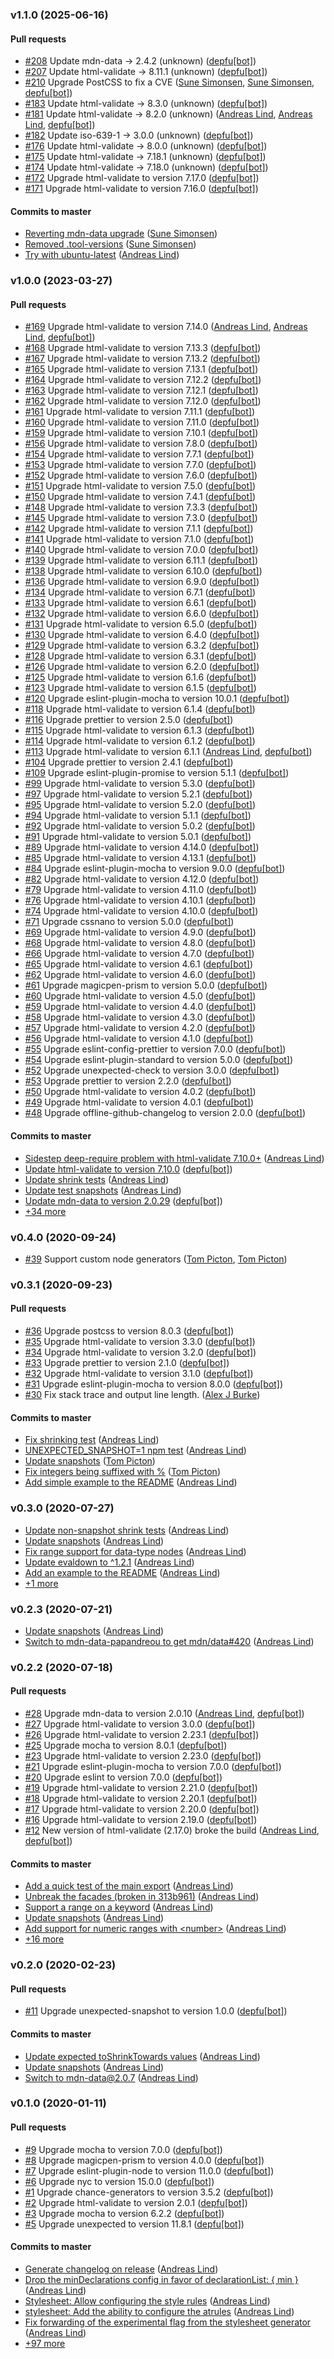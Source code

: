 ### v1.1.0 (2025-06-16)

#### Pull requests

- [#208](https://github.com/papandreou/css-generators/pull/208) Update mdn-data → 2.4.2 \(unknown\) ([depfu[bot]](mailto:23717796+depfu[bot]@users.noreply.github.com))
- [#207](https://github.com/papandreou/css-generators/pull/207) Update html-validate → 8.11.1 \(unknown\) ([depfu[bot]](mailto:23717796+depfu[bot]@users.noreply.github.com))
- [#210](https://github.com/papandreou/css-generators/pull/210) Upgrade PostCSS to fix a CVE ([Sune Simonsen](mailto:sune@we-knowhow.dk), [Sune Simonsen](mailto:sune@we-knowhow.dk), [depfu[bot]](mailto:23717796+depfu[bot]@users.noreply.github.com))
- [#183](https://github.com/papandreou/css-generators/pull/183) Update html-validate → 8.3.0 \(unknown\) ([depfu[bot]](mailto:23717796+depfu[bot]@users.noreply.github.com))
- [#181](https://github.com/papandreou/css-generators/pull/181) Update html-validate → 8.2.0 \(unknown\) ([Andreas Lind](mailto:andreas.lind@workday.com), [Andreas Lind](mailto:andreas.lind@workday.com), [depfu[bot]](mailto:23717796+depfu[bot]@users.noreply.github.com))
- [#182](https://github.com/papandreou/css-generators/pull/182) Update iso-639-1 → 3.0.0 \(unknown\) ([depfu[bot]](mailto:23717796+depfu[bot]@users.noreply.github.com))
- [#176](https://github.com/papandreou/css-generators/pull/176) Update html-validate → 8.0.0 \(unknown\) ([depfu[bot]](mailto:23717796+depfu[bot]@users.noreply.github.com))
- [#175](https://github.com/papandreou/css-generators/pull/175) Update html-validate → 7.18.1 \(unknown\) ([depfu[bot]](mailto:23717796+depfu[bot]@users.noreply.github.com))
- [#174](https://github.com/papandreou/css-generators/pull/174) Update html-validate → 7.18.0 \(unknown\) ([depfu[bot]](mailto:23717796+depfu[bot]@users.noreply.github.com))
- [#172](https://github.com/papandreou/css-generators/pull/172) Upgrade html-validate to version 7.17.0 ([depfu[bot]](mailto:23717796+depfu[bot]@users.noreply.github.com))
- [#171](https://github.com/papandreou/css-generators/pull/171) Upgrade html-validate to version 7.16.0 ([depfu[bot]](mailto:23717796+depfu[bot]@users.noreply.github.com))

#### Commits to master

- [Reverting mdn-data upgrade](https://github.com/papandreou/css-generators/commit/4b380c5e1424da91e6fc120d3f43c184d4bad312) ([Sune Simonsen](mailto:sune@we-knowhow.dk))
- [Removed .tool-versions](https://github.com/papandreou/css-generators/commit/70c1c7a5d40416603a0da64f554aa57f92053c0b) ([Sune Simonsen](mailto:sune@we-knowhow.dk))
- [Try with ubuntu-latest](https://github.com/papandreou/css-generators/commit/ab6b9abbaccf4222e9843e4fb25af5543fed536f) ([Andreas Lind](mailto:andreaslindpetersen@gmail.com))

### v1.0.0 (2023-03-27)

#### Pull requests

- [#169](https://github.com/papandreou/css-generators/pull/169) Upgrade html-validate to version 7.14.0 ([Andreas Lind](mailto:andreas.lind@workday.com), [Andreas Lind](mailto:andreas.lind@workday.com), [depfu[bot]](mailto:23717796+depfu[bot]@users.noreply.github.com))
- [#168](https://github.com/papandreou/css-generators/pull/168) Upgrade html-validate to version 7.13.3 ([depfu[bot]](mailto:23717796+depfu[bot]@users.noreply.github.com))
- [#167](https://github.com/papandreou/css-generators/pull/167) Upgrade html-validate to version 7.13.2 ([depfu[bot]](mailto:23717796+depfu[bot]@users.noreply.github.com))
- [#165](https://github.com/papandreou/css-generators/pull/165) Upgrade html-validate to version 7.13.1 ([depfu[bot]](mailto:23717796+depfu[bot]@users.noreply.github.com))
- [#164](https://github.com/papandreou/css-generators/pull/164) Upgrade html-validate to version 7.12.2 ([depfu[bot]](mailto:23717796+depfu[bot]@users.noreply.github.com))
- [#163](https://github.com/papandreou/css-generators/pull/163) Upgrade html-validate to version 7.12.1 ([depfu[bot]](mailto:23717796+depfu[bot]@users.noreply.github.com))
- [#162](https://github.com/papandreou/css-generators/pull/162) Upgrade html-validate to version 7.12.0 ([depfu[bot]](mailto:23717796+depfu[bot]@users.noreply.github.com))
- [#161](https://github.com/papandreou/css-generators/pull/161) Upgrade html-validate to version 7.11.1 ([depfu[bot]](mailto:23717796+depfu[bot]@users.noreply.github.com))
- [#160](https://github.com/papandreou/css-generators/pull/160) Upgrade html-validate to version 7.11.0 ([depfu[bot]](mailto:23717796+depfu[bot]@users.noreply.github.com))
- [#159](https://github.com/papandreou/css-generators/pull/159) Upgrade html-validate to version 7.10.1 ([depfu[bot]](mailto:23717796+depfu[bot]@users.noreply.github.com))
- [#156](https://github.com/papandreou/css-generators/pull/156) Upgrade html-validate to version 7.8.0 ([depfu[bot]](mailto:23717796+depfu[bot]@users.noreply.github.com))
- [#154](https://github.com/papandreou/css-generators/pull/154) Upgrade html-validate to version 7.7.1 ([depfu[bot]](mailto:23717796+depfu[bot]@users.noreply.github.com))
- [#153](https://github.com/papandreou/css-generators/pull/153) Upgrade html-validate to version 7.7.0 ([depfu[bot]](mailto:23717796+depfu[bot]@users.noreply.github.com))
- [#152](https://github.com/papandreou/css-generators/pull/152) Upgrade html-validate to version 7.6.0 ([depfu[bot]](mailto:23717796+depfu[bot]@users.noreply.github.com))
- [#151](https://github.com/papandreou/css-generators/pull/151) Upgrade html-validate to version 7.5.0 ([depfu[bot]](mailto:23717796+depfu[bot]@users.noreply.github.com))
- [#150](https://github.com/papandreou/css-generators/pull/150) Upgrade html-validate to version 7.4.1 ([depfu[bot]](mailto:23717796+depfu[bot]@users.noreply.github.com))
- [#148](https://github.com/papandreou/css-generators/pull/148) Upgrade html-validate to version 7.3.3 ([depfu[bot]](mailto:23717796+depfu[bot]@users.noreply.github.com))
- [#145](https://github.com/papandreou/css-generators/pull/145) Upgrade html-validate to version 7.3.0 ([depfu[bot]](mailto:23717796+depfu[bot]@users.noreply.github.com))
- [#142](https://github.com/papandreou/css-generators/pull/142) Upgrade html-validate to version 7.1.1 ([depfu[bot]](mailto:23717796+depfu[bot]@users.noreply.github.com))
- [#141](https://github.com/papandreou/css-generators/pull/141) Upgrade html-validate to version 7.1.0 ([depfu[bot]](mailto:23717796+depfu[bot]@users.noreply.github.com))
- [#140](https://github.com/papandreou/css-generators/pull/140) Upgrade html-validate to version 7.0.0 ([depfu[bot]](mailto:23717796+depfu[bot]@users.noreply.github.com))
- [#139](https://github.com/papandreou/css-generators/pull/139) Upgrade html-validate to version 6.11.1 ([depfu[bot]](mailto:23717796+depfu[bot]@users.noreply.github.com))
- [#138](https://github.com/papandreou/css-generators/pull/138) Upgrade html-validate to version 6.10.0 ([depfu[bot]](mailto:23717796+depfu[bot]@users.noreply.github.com))
- [#136](https://github.com/papandreou/css-generators/pull/136) Upgrade html-validate to version 6.9.0 ([depfu[bot]](mailto:23717796+depfu[bot]@users.noreply.github.com))
- [#134](https://github.com/papandreou/css-generators/pull/134) Upgrade html-validate to version 6.7.1 ([depfu[bot]](mailto:23717796+depfu[bot]@users.noreply.github.com))
- [#133](https://github.com/papandreou/css-generators/pull/133) Upgrade html-validate to version 6.6.1 ([depfu[bot]](mailto:23717796+depfu[bot]@users.noreply.github.com))
- [#132](https://github.com/papandreou/css-generators/pull/132) Upgrade html-validate to version 6.6.0 ([depfu[bot]](mailto:23717796+depfu[bot]@users.noreply.github.com))
- [#131](https://github.com/papandreou/css-generators/pull/131) Upgrade html-validate to version 6.5.0 ([depfu[bot]](mailto:23717796+depfu[bot]@users.noreply.github.com))
- [#130](https://github.com/papandreou/css-generators/pull/130) Upgrade html-validate to version 6.4.0 ([depfu[bot]](mailto:23717796+depfu[bot]@users.noreply.github.com))
- [#129](https://github.com/papandreou/css-generators/pull/129) Upgrade html-validate to version 6.3.2 ([depfu[bot]](mailto:23717796+depfu[bot]@users.noreply.github.com))
- [#128](https://github.com/papandreou/css-generators/pull/128) Upgrade html-validate to version 6.3.1 ([depfu[bot]](mailto:23717796+depfu[bot]@users.noreply.github.com))
- [#126](https://github.com/papandreou/css-generators/pull/126) Upgrade html-validate to version 6.2.0 ([depfu[bot]](mailto:23717796+depfu[bot]@users.noreply.github.com))
- [#125](https://github.com/papandreou/css-generators/pull/125) Upgrade html-validate to version 6.1.6 ([depfu[bot]](mailto:23717796+depfu[bot]@users.noreply.github.com))
- [#123](https://github.com/papandreou/css-generators/pull/123) Upgrade html-validate to version 6.1.5 ([depfu[bot]](mailto:23717796+depfu[bot]@users.noreply.github.com))
- [#120](https://github.com/papandreou/css-generators/pull/120) Upgrade eslint-plugin-mocha to version 10.0.1 ([depfu[bot]](mailto:23717796+depfu[bot]@users.noreply.github.com))
- [#118](https://github.com/papandreou/css-generators/pull/118) Upgrade html-validate to version 6.1.4 ([depfu[bot]](mailto:23717796+depfu[bot]@users.noreply.github.com))
- [#116](https://github.com/papandreou/css-generators/pull/116) Upgrade prettier to version 2.5.0 ([depfu[bot]](mailto:23717796+depfu[bot]@users.noreply.github.com))
- [#115](https://github.com/papandreou/css-generators/pull/115) Upgrade html-validate to version 6.1.3 ([depfu[bot]](mailto:23717796+depfu[bot]@users.noreply.github.com))
- [#114](https://github.com/papandreou/css-generators/pull/114) Upgrade html-validate to version 6.1.2 ([depfu[bot]](mailto:23717796+depfu[bot]@users.noreply.github.com))
- [#113](https://github.com/papandreou/css-generators/pull/113) Upgrade html-validate to version 6.1.1 ([Andreas Lind](mailto:andreas.lind@workday.com), [depfu[bot]](mailto:23717796+depfu[bot]@users.noreply.github.com))
- [#104](https://github.com/papandreou/css-generators/pull/104) Upgrade prettier to version 2.4.1 ([depfu[bot]](mailto:23717796+depfu[bot]@users.noreply.github.com))
- [#109](https://github.com/papandreou/css-generators/pull/109) Upgrade eslint-plugin-promise to version 5.1.1 ([depfu[bot]](mailto:23717796+depfu[bot]@users.noreply.github.com))
- [#99](https://github.com/papandreou/css-generators/pull/99) Upgrade html-validate to version 5.3.0 ([depfu[bot]](mailto:23717796+depfu[bot]@users.noreply.github.com))
- [#97](https://github.com/papandreou/css-generators/pull/97) Upgrade html-validate to version 5.2.1 ([depfu[bot]](mailto:23717796+depfu[bot]@users.noreply.github.com))
- [#95](https://github.com/papandreou/css-generators/pull/95) Upgrade html-validate to version 5.2.0 ([depfu[bot]](mailto:23717796+depfu[bot]@users.noreply.github.com))
- [#94](https://github.com/papandreou/css-generators/pull/94) Upgrade html-validate to version 5.1.1 ([depfu[bot]](mailto:23717796+depfu[bot]@users.noreply.github.com))
- [#92](https://github.com/papandreou/css-generators/pull/92) Upgrade html-validate to version 5.0.2 ([depfu[bot]](mailto:23717796+depfu[bot]@users.noreply.github.com))
- [#91](https://github.com/papandreou/css-generators/pull/91) Upgrade html-validate to version 5.0.1 ([depfu[bot]](mailto:23717796+depfu[bot]@users.noreply.github.com))
- [#89](https://github.com/papandreou/css-generators/pull/89) Upgrade html-validate to version 4.14.0 ([depfu[bot]](mailto:23717796+depfu[bot]@users.noreply.github.com))
- [#85](https://github.com/papandreou/css-generators/pull/85) Upgrade html-validate to version 4.13.1 ([depfu[bot]](mailto:23717796+depfu[bot]@users.noreply.github.com))
- [#84](https://github.com/papandreou/css-generators/pull/84) Upgrade eslint-plugin-mocha to version 9.0.0 ([depfu[bot]](mailto:23717796+depfu[bot]@users.noreply.github.com))
- [#82](https://github.com/papandreou/css-generators/pull/82) Upgrade html-validate to version 4.12.0 ([depfu[bot]](mailto:23717796+depfu[bot]@users.noreply.github.com))
- [#79](https://github.com/papandreou/css-generators/pull/79) Upgrade html-validate to version 4.11.0 ([depfu[bot]](mailto:23717796+depfu[bot]@users.noreply.github.com))
- [#76](https://github.com/papandreou/css-generators/pull/76) Upgrade html-validate to version 4.10.1 ([depfu[bot]](mailto:23717796+depfu[bot]@users.noreply.github.com))
- [#74](https://github.com/papandreou/css-generators/pull/74) Upgrade html-validate to version 4.10.0 ([depfu[bot]](mailto:23717796+depfu[bot]@users.noreply.github.com))
- [#71](https://github.com/papandreou/css-generators/pull/71) Upgrade cssnano to version 5.0.0 ([depfu[bot]](mailto:23717796+depfu[bot]@users.noreply.github.com))
- [#69](https://github.com/papandreou/css-generators/pull/69) Upgrade html-validate to version 4.9.0 ([depfu[bot]](mailto:23717796+depfu[bot]@users.noreply.github.com))
- [#68](https://github.com/papandreou/css-generators/pull/68) Upgrade html-validate to version 4.8.0 ([depfu[bot]](mailto:23717796+depfu[bot]@users.noreply.github.com))
- [#66](https://github.com/papandreou/css-generators/pull/66) Upgrade html-validate to version 4.7.0 ([depfu[bot]](mailto:23717796+depfu[bot]@users.noreply.github.com))
- [#65](https://github.com/papandreou/css-generators/pull/65) Upgrade html-validate to version 4.6.1 ([depfu[bot]](mailto:23717796+depfu[bot]@users.noreply.github.com))
- [#62](https://github.com/papandreou/css-generators/pull/62) Upgrade html-validate to version 4.6.0 ([depfu[bot]](mailto:23717796+depfu[bot]@users.noreply.github.com))
- [#61](https://github.com/papandreou/css-generators/pull/61) Upgrade magicpen-prism to version 5.0.0 ([depfu[bot]](mailto:23717796+depfu[bot]@users.noreply.github.com))
- [#60](https://github.com/papandreou/css-generators/pull/60) Upgrade html-validate to version 4.5.0 ([depfu[bot]](mailto:23717796+depfu[bot]@users.noreply.github.com))
- [#59](https://github.com/papandreou/css-generators/pull/59) Upgrade html-validate to version 4.4.0 ([depfu[bot]](mailto:23717796+depfu[bot]@users.noreply.github.com))
- [#58](https://github.com/papandreou/css-generators/pull/58) Upgrade html-validate to version 4.3.0 ([depfu[bot]](mailto:23717796+depfu[bot]@users.noreply.github.com))
- [#57](https://github.com/papandreou/css-generators/pull/57) Upgrade html-validate to version 4.2.0 ([depfu[bot]](mailto:23717796+depfu[bot]@users.noreply.github.com))
- [#56](https://github.com/papandreou/css-generators/pull/56) Upgrade html-validate to version 4.1.0 ([depfu[bot]](mailto:23717796+depfu[bot]@users.noreply.github.com))
- [#55](https://github.com/papandreou/css-generators/pull/55) Upgrade eslint-config-prettier to version 7.0.0 ([depfu[bot]](mailto:23717796+depfu[bot]@users.noreply.github.com))
- [#54](https://github.com/papandreou/css-generators/pull/54) Upgrade eslint-plugin-standard to version 5.0.0 ([depfu[bot]](mailto:23717796+depfu[bot]@users.noreply.github.com))
- [#52](https://github.com/papandreou/css-generators/pull/52) Upgrade unexpected-check to version 3.0.0 ([depfu[bot]](mailto:23717796+depfu[bot]@users.noreply.github.com))
- [#53](https://github.com/papandreou/css-generators/pull/53) Upgrade prettier to version 2.2.0 ([depfu[bot]](mailto:23717796+depfu[bot]@users.noreply.github.com))
- [#50](https://github.com/papandreou/css-generators/pull/50) Upgrade html-validate to version 4.0.2 ([depfu[bot]](mailto:23717796+depfu[bot]@users.noreply.github.com))
- [#49](https://github.com/papandreou/css-generators/pull/49) Upgrade html-validate to version 4.0.1 ([depfu[bot]](mailto:23717796+depfu[bot]@users.noreply.github.com))
- [#48](https://github.com/papandreou/css-generators/pull/48) Upgrade offline-github-changelog to version 2.0.0 ([depfu[bot]](mailto:23717796+depfu[bot]@users.noreply.github.com))

#### Commits to master

- [Sidestep deep-require problem with html-validate 7.10.0+](https://github.com/papandreou/css-generators/commit/02f0bc6cf292f39370b158bcdf8e3e820441db34) ([Andreas Lind](mailto:andreas.lind@workday.com))
- [Update html-validate to version 7.10.0](https://github.com/papandreou/css-generators/commit/8f926d4e993f5caeebe7f3a4597987f730e7049f) ([depfu[bot]](mailto:23717796+depfu[bot]@users.noreply.github.com))
- [Update shrink tests](https://github.com/papandreou/css-generators/commit/5c3dd44c0af086c6d1baac93ddc5d7fbef8ccb21) ([Andreas Lind](mailto:andreaslindpetersen@gmail.com))
- [Update test snapshots](https://github.com/papandreou/css-generators/commit/da430a2f18da5d4630c18cc84328c14742947d6f) ([Andreas Lind](mailto:andreaslindpetersen@gmail.com))
- [Update mdn-data to version 2.0.29](https://github.com/papandreou/css-generators/commit/d325918585c7f4abfc7991cc1bd50da0c6a3cf77) ([depfu[bot]](mailto:23717796+depfu[bot]@users.noreply.github.com))
- [+34 more](https://github.com/papandreou/css-generators/compare/v0.4.0...v1.0.0)

### v0.4.0 (2020-09-24)

- [#39](https://github.com/papandreou/css-generators/pull/39) Support custom node generators ([Tom Picton](mailto:tom@tompicton.com), [Tom Picton](mailto:tom@tompicton.com))

### v0.3.1 (2020-09-23)

#### Pull requests

- [#36](https://github.com/papandreou/css-generators/pull/36) Upgrade postcss to version 8.0.3 ([depfu[bot]](mailto:23717796+depfu[bot]@users.noreply.github.com))
- [#35](https://github.com/papandreou/css-generators/pull/35) Upgrade html-validate to version 3.3.0 ([depfu[bot]](mailto:23717796+depfu[bot]@users.noreply.github.com))
- [#34](https://github.com/papandreou/css-generators/pull/34) Upgrade html-validate to version 3.2.0 ([depfu[bot]](mailto:23717796+depfu[bot]@users.noreply.github.com))
- [#33](https://github.com/papandreou/css-generators/pull/33) Upgrade prettier to version 2.1.0 ([depfu[bot]](mailto:23717796+depfu[bot]@users.noreply.github.com))
- [#32](https://github.com/papandreou/css-generators/pull/32) Upgrade html-validate to version 3.1.0 ([depfu[bot]](mailto:23717796+depfu[bot]@users.noreply.github.com))
- [#31](https://github.com/papandreou/css-generators/pull/31) Upgrade eslint-plugin-mocha to version 8.0.0 ([depfu[bot]](mailto:23717796+depfu[bot]@users.noreply.github.com))
- [#30](https://github.com/papandreou/css-generators/pull/30) Fix stack trace and output line length. ([Alex J Burke](mailto:alex@alexjeffburke.com))

#### Commits to master

- [Fix shrinking test](https://github.com/papandreou/css-generators/commit/28240db233dbe322a8154cfc05e07b6a5923b22c) ([Andreas Lind](mailto:andreas.lind@peakon.com))
- [UNEXPECTED\_SNAPSHOT=1 npm test](https://github.com/papandreou/css-generators/commit/e3b7ae1e29f1b655fd8540503a64637286f2a332) ([Andreas Lind](mailto:andreas.lind@peakon.com))
- [Update snapshots](https://github.com/papandreou/css-generators/commit/eb8000a0eb6273ab5a1cc2f94de7c40e6f62c150) ([Tom Picton](mailto:tom@tompicton.com))
- [Fix integers being suffixed with %](https://github.com/papandreou/css-generators/commit/f2648159b772df383f50f4a1fb5b875899b7b51f) ([Tom Picton](mailto:tom@tompicton.com))
- [Add simple example to the README](https://github.com/papandreou/css-generators/commit/f8db451d75e045330774bdcc859e19d9da2285d0) ([Andreas Lind](mailto:andreaslindpetersen@gmail.com))

### v0.3.0 (2020-07-27)

- [Update non-snapshot shrink tests](https://github.com/papandreou/css-generators/commit/e6df2f7945135e8f2b98e76711a49278cbf0164c) ([Andreas Lind](mailto:andreaslindpetersen@gmail.com))
- [Update snapshots](https://github.com/papandreou/css-generators/commit/3b65b6051e714766d83e565b69b1cd3e8b125d6e) ([Andreas Lind](mailto:andreaslindpetersen@gmail.com))
- [Fix range support for data-type nodes](https://github.com/papandreou/css-generators/commit/ab3e2ab8d6d2ed097c5b08a7745524e1385a10c8) ([Andreas Lind](mailto:andreaslindpetersen@gmail.com))
- [Update evaldown to ^1.2.1](https://github.com/papandreou/css-generators/commit/b6ba6dbea95b95d3f9d0a001614d90c78d0dc88a) ([Andreas Lind](mailto:andreaslindpetersen@gmail.com))
- [Add an example to the README](https://github.com/papandreou/css-generators/commit/b5708c211966e59ce238039bca24b3b0343e6443) ([Andreas Lind](mailto:andreaslindpetersen@gmail.com))
- [+1 more](https://github.com/papandreou/css-generators/compare/v0.2.3...v0.3.0)

### v0.2.3 (2020-07-21)

- [Update snapshots](https://github.com/papandreou/css-generators/commit/2cda3d99fdd5f966c3d7f5b62ea93f943cca5380) ([Andreas Lind](mailto:andreaslindpetersen@gmail.com))
- [Switch to mdn-data-papandreou to get mdn\/data\#420](https://github.com/papandreou/css-generators/commit/194d54b54ccd50b5e70ed766ef0ef57483b660ed) ([Andreas Lind](mailto:andreaslindpetersen@gmail.com))

### v0.2.2 (2020-07-18)

#### Pull requests

- [#28](https://github.com/papandreou/css-generators/pull/28) Upgrade mdn-data to version 2.0.10 ([Andreas Lind](mailto:andreas.lind@peakon.com), [depfu[bot]](mailto:23717796+depfu[bot]@users.noreply.github.com))
- [#27](https://github.com/papandreou/css-generators/pull/27) Upgrade html-validate to version 3.0.0 ([depfu[bot]](mailto:23717796+depfu[bot]@users.noreply.github.com))
- [#26](https://github.com/papandreou/css-generators/pull/26) Upgrade html-validate to version 2.23.1 ([depfu[bot]](mailto:23717796+depfu[bot]@users.noreply.github.com))
- [#25](https://github.com/papandreou/css-generators/pull/25) Upgrade mocha to version 8.0.1 ([depfu[bot]](mailto:23717796+depfu[bot]@users.noreply.github.com))
- [#23](https://github.com/papandreou/css-generators/pull/23) Upgrade html-validate to version 2.23.0 ([depfu[bot]](mailto:23717796+depfu[bot]@users.noreply.github.com))
- [#21](https://github.com/papandreou/css-generators/pull/21) Upgrade eslint-plugin-mocha to version 7.0.0 ([depfu[bot]](mailto:23717796+depfu[bot]@users.noreply.github.com))
- [#20](https://github.com/papandreou/css-generators/pull/20) Upgrade eslint to version 7.0.0 ([depfu[bot]](mailto:23717796+depfu[bot]@users.noreply.github.com))
- [#19](https://github.com/papandreou/css-generators/pull/19) Upgrade html-validate to version 2.21.0 ([depfu[bot]](mailto:23717796+depfu[bot]@users.noreply.github.com))
- [#18](https://github.com/papandreou/css-generators/pull/18) Upgrade html-validate to version 2.20.1 ([depfu[bot]](mailto:23717796+depfu[bot]@users.noreply.github.com))
- [#17](https://github.com/papandreou/css-generators/pull/17) Upgrade html-validate to version 2.20.0 ([depfu[bot]](mailto:23717796+depfu[bot]@users.noreply.github.com))
- [#16](https://github.com/papandreou/css-generators/pull/16) Upgrade html-validate to version 2.19.0 ([depfu[bot]](mailto:23717796+depfu[bot]@users.noreply.github.com))
- [#12](https://github.com/papandreou/css-generators/pull/12) New version of html-validate \(2.17.0\) broke the build ([Andreas Lind](mailto:andreas.lind@peakon.com), [depfu[bot]](mailto:23717796+depfu[bot]@users.noreply.github.com))

#### Commits to master

- [Add a quick test of the main export](https://github.com/papandreou/css-generators/commit/b0555e2746c4d2fca99ced6a27a19a1a766e50cb) ([Andreas Lind](mailto:andreaslindpetersen@gmail.com))
- [Unbreak the facades \(broken in 313b961\)](https://github.com/papandreou/css-generators/commit/db97fbbdcb1b79c438ab640e2efece1d7e108c69) ([Andreas Lind](mailto:andreaslindpetersen@gmail.com))
- [Support a range on a keyword](https://github.com/papandreou/css-generators/commit/ce3d83660ee4ed594d8b9a5b0cf83330661248d2) ([Andreas Lind](mailto:andreaslindpetersen@gmail.com))
- [Update snapshots](https://github.com/papandreou/css-generators/commit/6a999604ac185118e624b39aa3cb227d8894ecd1) ([Andreas Lind](mailto:andreas.lind@peakon.com))
- [Add support for numeric ranges with &lt;number&gt;](https://github.com/papandreou/css-generators/commit/313b961c88382dfa9ed8ec3234f7bb70fd4533b7) ([Andreas Lind](mailto:andreas.lind@peakon.com))
- [+16 more](https://github.com/papandreou/css-generators/compare/v0.2.0...v0.2.2)

### v0.2.0 (2020-02-23)

#### Pull requests

- [#11](https://github.com/papandreou/css-generators/pull/11) Upgrade unexpected-snapshot to version 1.0.0 ([depfu[bot]](mailto:23717796+depfu[bot]@users.noreply.github.com))

#### Commits to master

- [Update expected toShrinkTowards values](https://github.com/papandreou/css-generators/commit/25d3c062e958783795b59cab433a735313f42a25) ([Andreas Lind](mailto:andreaslindpetersen@gmail.com))
- [Update snapshots](https://github.com/papandreou/css-generators/commit/36bc7463dbd917c6925686c1f3023899ad139066) ([Andreas Lind](mailto:andreaslindpetersen@gmail.com))
- [Switch to mdn-data@2.0.7](https://github.com/papandreou/css-generators/commit/89741bb225449857f1eadeaf8a85cb020d01f503) ([Andreas Lind](mailto:andreaslindpetersen@gmail.com))

### v0.1.0 (2020-01-11)

#### Pull requests

- [#9](https://github.com/papandreou/css-generators/pull/9) Upgrade mocha to version 7.0.0 ([depfu[bot]](mailto:23717796+depfu[bot]@users.noreply.github.com))
- [#8](https://github.com/papandreou/css-generators/pull/8) Upgrade magicpen-prism to version 4.0.0 ([depfu[bot]](mailto:23717796+depfu[bot]@users.noreply.github.com))
- [#7](https://github.com/papandreou/css-generators/pull/7) Upgrade eslint-plugin-node to version 11.0.0 ([depfu[bot]](mailto:23717796+depfu[bot]@users.noreply.github.com))
- [#6](https://github.com/papandreou/css-generators/pull/6) Upgrade nyc to version 15.0.0 ([depfu[bot]](mailto:23717796+depfu[bot]@users.noreply.github.com))
- [#1](https://github.com/papandreou/css-generators/pull/1) Upgrade chance-generators to version 3.5.2 ([depfu[bot]](mailto:23717796+depfu[bot]@users.noreply.github.com))
- [#2](https://github.com/papandreou/css-generators/pull/2) Upgrade html-validate to version 2.0.1 ([depfu[bot]](mailto:23717796+depfu[bot]@users.noreply.github.com))
- [#3](https://github.com/papandreou/css-generators/pull/3) Upgrade mocha to version 6.2.2 ([depfu[bot]](mailto:23717796+depfu[bot]@users.noreply.github.com))
- [#5](https://github.com/papandreou/css-generators/pull/5) Upgrade unexpected to version 11.8.1 ([depfu[bot]](mailto:23717796+depfu[bot]@users.noreply.github.com))

#### Commits to master

- [Generate changelog on release](https://github.com/papandreou/css-generators/commit/eb62c7e51a1d9bae93a70ea1bda61f2b30348f4d) ([Andreas Lind](mailto:andreaslindpetersen@gmail.com))
- [Drop the minDeclarations config in favor of declarationList: { min }](https://github.com/papandreou/css-generators/commit/a527ccb50b4353d7c5a5eb7ff1fce65d0a83a4b5) ([Andreas Lind](mailto:andreaslindpetersen@gmail.com))
- [Stylesheet: Allow configuring the style rules](https://github.com/papandreou/css-generators/commit/1b888ff18199e87aa91e235b178ed5f004b1d854) ([Andreas Lind](mailto:andreaslindpetersen@gmail.com))
- [stylesheet: Add the ability to configure the atrules](https://github.com/papandreou/css-generators/commit/a8fc73b216ab7861d13ef70cd8554010a22b1d79) ([Andreas Lind](mailto:andreaslindpetersen@gmail.com))
- [Fix forwarding of the experimental flag from the stylesheet generator](https://github.com/papandreou/css-generators/commit/1c340df4ad918bd8f943cc0a643cd9f91a9356c5) ([Andreas Lind](mailto:andreaslindpetersen@gmail.com))
- [+97 more](https://github.com/papandreou/css-generators/compare/1c340df4ad918bd8f943cc0a643cd9f91a9356c5...v0.1.0)
